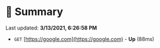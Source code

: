 # 📖 Summary
Last updated: **3/13/2021, 6:26:58 PM**

- `GET` [https://google.com](https://google.com) - **Up** (88ms)
